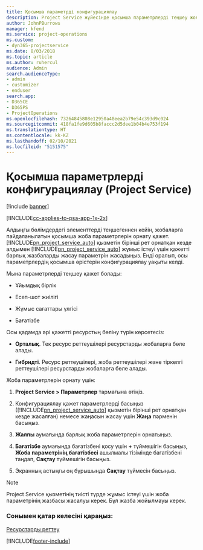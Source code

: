 ```yaml
---
title: Қосымша параметрді конфигурациялау
description: Project Service жүйесінде қосымша параметрлерді теңшеу жолы
author: JohnPBurrows
manager: kfend
ms.service: project-operations
ms.custom:
- dyn365-projectservice
ms.date: 8/03/2018
ms.topic: article
ms.author: ruhercul
audience: Admin
search.audienceType:
- admin
- customizer
- enduser
search.app:
- D365CE
- D365PS
- ProjectOperations
ms.openlocfilehash: 73264845808e12950a48eea2b79e54c393d9c024
ms.sourcegitcommit: 418fa1fe9d605b8faccc2d5dee1b04b4e753f194
ms.translationtype: HT
ms.contentlocale: kk-KZ
ms.lasthandoff: 02/10/2021
ms.locfileid: "5151575"
---
```

# <a name="configure-additional-parameter-settings-project-service"></a>Қосымша параметрлерді конфигурациялау (Project Service)

[!include [banner](../includes/psa-now-project-operations.md)]

[!INCLUDE[cc-applies-to-psa-app-1x-2x](../includes/cc-applies-to-psa-app-1x-2x.md)]

Алдыңғы бөлімдердегі элементтерді теңшегеннен кейін, жобаларға пайдаланылатын қосымша жоба параметрлерін орнату қажет. [!INCLUDE[pn_project_service_auto](../includes/pn-project-service-auto.md)] қызметін бірінші рет орнатқан кезде алдымен [!INCLUDE[pn_project_service_auto](../includes/pn-project-service-auto.md)] жұмыс істеуі үшін қажетті барлық жазбаларды жасау параметрін жасадыңыз. Енді оралып, осы параметрлердің қосымша өрістерін конфигурациялау уақыты келді.  
  
 Мына параметрлерді теңшеу қажет болады:  
  
-   Ұйымдық бірлік  
  
-   Есеп-шот жиілігі  
  
-   Жұмыс сағаттары үлгісі  
  
-   Бағатізбе  
 
Осы қадамда әрі қажетті ресурстың бөліну түрін көрсетесіз:  
  
- **Орталық**. Тек ресурс реттеушілері ресурстарды жобаларға бөле алады.  
  
- **Гибридті**. Ресурс реттеушілері, жоба реттеушілері және тіркелгі реттеушілері ресурстарды жобаларға бөле алады.  
  
 
Жоба параметрлерін орнату үшін:  
  
1. **Project Service > Параметрлер** тармағына өтіңіз.  
  
2. Конфигурациялау қажет параметрлерді басыңыз ([!INCLUDE[pn_project_service_auto](../includes/pn-project-service-auto.md)] қызметін бірінші рет орнатқан кезде жасалған) немесе жаңасын жасау үшін **Жаңа** пәрменін басыңыз.  
  
3. **Жалпы** аумағында барлық жоба параметрлерін орнатыңыз.  
  
4. **Бағатізбе** аумағында бағатізбені қосу үшін **+** түймешігін басыңыз, **Жоба параметрінің бағатізбесі** ашылмалы тізімінде бағатізбені таңдап, **Сақтау** түймешігін басыңыз.  
  
5. Экранның астыңғы оң бұрышында **Сақтау** түймесін басыңыз.  

> [!NOTE]
> Project Service қызметінің тиісті түрде жұмыс істеуі үшін жоба параметрінің жазбасы жасалуы керек. Бұл жазба жойылмауы керек.

### <a name="see-also"></a>Сонымен қатар келесіні қараңыз:  
 [Ресурстарды реттеу](../psa/set-up-resources.md)


[!INCLUDE[footer-include](../includes/footer-banner.md)]